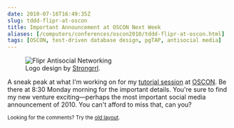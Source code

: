 ```yaml
--- 
date: 2010-07-16T16:49:35Z
slug: tddd-flipr-at-oscon
title: Important Announcement at OSCON Next Week
aliases: [/computers/conferences/oscon2010/tddd-flipr-at-oscon.html]
tags: [OSCON, test-driven database design, pgTAP, antisocial media]
---
```


<figure class="left">
<img src="https://farm5.static.flickr.com/4075/4799027539_22c432423f_o.png" alt="Flipr Antisocial Networking" title="Flipr Antisocial Networking" />
<figcaption>Logo design by <a href="http://www.strongrrl.com/">Strongrrl</a>.</figcaption>
</figure>

<p>A sneak peak at what I'm working on for my <a href="http://bit.ly/9VYmEZ" title="Test Driven Database Development">tutorial session</a> at <a href="http://www.oscon.com/">OSCON</a>. Be there at 8:30 Monday morning for the important details. You're sure to find my new venture exciting—perhaps the most important social media announcement of 2010. You can't afford to miss that, can you?</p>

<p class="past"><small>Looking for the comments? Try the <a rel="nofollow" href="//past.justatheory.com/computers/conferences/oscon2010/tddd-flipr-at-oscon.html">old layout</a>.</small></p>
